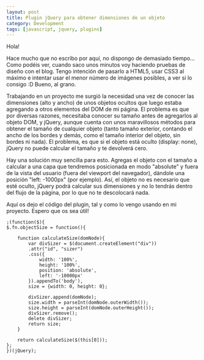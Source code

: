 ```yaml
--- 
layout: post
title: Plugin jQuery para obtener dimensiones de un objeto
category: Development
tags: [javascript, jquery, plugins]
---
```

Hola!

Hace mucho que no escribo por aquí, no dispongo de demasiado tiempo... Como podéis ver, cuando saco unos minutos voy haciendo pruebas de diseño con el blog. Tengo intención de pasarlo a HTML5, usar CSS3 al máximo e intentar usar el menor número de imágenes posibles, a ver si lo consigo :D Bueno, al grano.

Trabajando en un proyecto me surgió la necesidad una vez de conocer las dimensiones (alto y ancho) de unos objetos ocultos que luego estaba agregando a otros elementos del DOM de mi página. El problema es que por diversas razones, necesitaba conocer su tamaño antes de agregarlos al objeto DOM, y jQuery, aunque cuenta con unos maravillosos métodos para obtener el tamaño de cualquier objeto (tanto tamaño exterior, contando el ancho de los bordes y demás, como el tamaño interior del objeto, sin bordes ni nada). El problema, es que si el objeto está oculto (display: none), jQuery no puede calcular el tamaño y te devolverá cero. 

Hay una solución muy sencilla para esto. Agregas el objeto con el tamaño a calcular a una capa que tendremos posicionada en modo "absolute" y fuera de la vista del usuario (fuera del viewport del navegador), dándole una posición "left: -1000px" (por ejemplo). Así, el objeto no es necesario que esté oculto, jQuery podrá calcular sus dimensiones y no lo tendrás dentro del flujo de la página, por lo que no te descolocará nada.

Aquí os dejo el código del plugin, tal y como lo vengo usando en mi proyecto. Espero que os sea útil!

    ;(function($){
    $.fn.objectSize = function(){
    
        function calculateSize(domNode){
            var divSizer = $(document.createElement("div"))
            .attr("id", "sizer")
            .css({           
                width: '100%',
                height: '100%',
                position: 'absolute',
                left: '-10000px' 
            }).appendTo('body'),
            size = {width: 0, height: 0};
        
            divSizer.append(domNode);
            size.width = parseInt(domNode.outerWidth());
            size.height = parseInt(domNode.outerHeight());
            divSizer.remove();
            delete divSizer;
            return size;
        }
    
        return calculateSize($(this[0]));
    };
    })(jQuery);
